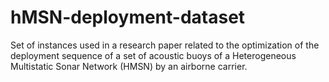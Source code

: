 # hMSN-deployment-dataset
Set of instances used in a research paper related to the optimization of the deployment sequence of a set of acoustic buoys of a Heterogeneous Multistatic Sonar Network (HMSN) by an airborne carrier.
